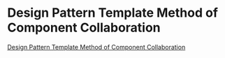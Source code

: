 # Design Pattern Template Method of Component Collaboration
[Design Pattern Template Method of Component Collaboration](https://aiwithcloud.com/2022/09/15/design_pattern_template_method_of_component_collaboration/)